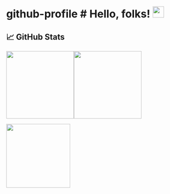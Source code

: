 # github-profile # Hello, folks! <img src="https://www.ptd3v.dev/wp-content/uploads/wave.gif" width="30px" height="30px" />

## &#x1f4c8; GitHub Stats
<img align="center" height="180" src="https://github-readme-stats.vercel.app/api?username=ptd3v&show_icons=true&hide=prs&rank_icon=github&theme=github_dark_dimmed" /><img align="center" height="180" src="https://streak-stats.demolab.com?user=ptd3v&background=24292F&stroke=539BF5&sideLabels=ADBAC7&dates=ADBAC7&excludeDaysLabel=ADBAC7&sideNums=539BF5&fire=539BF5&currStreakLabel=539BF5&currStreakNum=539BF5&border=24292F" />

<img align="center" height="170px" src="https://github-readme-stats.vercel.app/api/top-langs/?username=ptd3v&layout=compact&size_weight=0.5&count_weight=0.5" />
